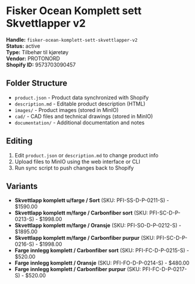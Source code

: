 # Fisker Ocean Komplett sett Skvettlapper v2

**Handle:** `fisker-ocean-komplett-sett-skvettlapper-v2`  
**Status:** active  
**Type:** Tilbehør til kjøretøy  
**Vendor:** PROTONORD  
**Shopify ID:** 9573703090457  

## Folder Structure

- `product.json` - Product data synchronized with Shopify
- `description.md` - Editable product description (HTML)
- `images/` - Product images (stored in MinIO)
- `cad/` - CAD files and technical drawings (stored in MinIO)
- `documentation/` - Additional documentation and notes

## Editing

1. Edit `product.json` or `description.md` to change product info
2. Upload files to MinIO using the web interface or CLI
3. Run sync script to push changes back to Shopify

## Variants

- **Skvettlapp komplett u/farge / Sort** (SKU: PFI-SS-D-P-0211-S) - $1590.00
- **Skvettlapp komplett m/farge / Carbonfiber sort** (SKU: PFI-SC-D-P-0213-S) - $1998.00
- **Skvettlapp komplett m/farge / Oransje** (SKU: PFI-SO-D-P-0212-S) - $1895.00
- **Skvettlapp komplett m/farge / Carbonfiber purpur** (SKU: PFI-SC-D-P-0216-S) - $1998.00
- **Farge innlegg komplett / Carbonfiber sort** (SKU: PFI-FC-D-P-0215-S) - $520.00
- **Farge innlegg komplett / Oransje** (SKU: PFI-FO-D-P-0214-S) - $480.00
- **Farge innlegg komplett / Carbonfiber purpur** (SKU: PFI-FC-D-P-0217-S) - $520.00
